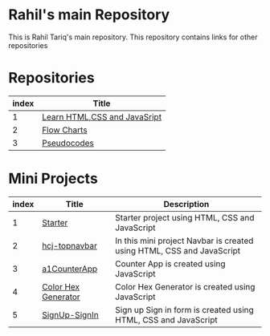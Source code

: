 # Rahil's main Repository

This is Rahil Tariq's main repository. This repository contains links for other repositories

# Repositories

| index | Title |
| -------|-------|
| 1 | [Learn HTML,CSS and JavaSript](https://github.com/rahiltariq07/learn-html-css-javascript.git) |
| 2 | [Flow Charts](https://github.com/rahiltariq07/FlowCharts.git) |
| 3 | [Pseudocodes](https://github.com/rahiltariq07/Pseudocodes.git) |

# Mini Projects

| index | Title | Description |
| ------- | ------- | ------- |
| 1 | [Starter](https://github.com/rahiltariq07/starter.git) |Starter project using HTML, CSS and JavaScript|
| 2 | [hcj-topnavbar](https://github.com/rahiltariq07/hcj-topnavbar.git) |In this mini project Navbar is created using HTML, CSS and JavaScript|
| 3 | [a1CounterApp](https://github.com/rahiltariq07/a1CounterApp) |Counter App is created using JavaScript|
| 4 | [Color Hex Generator](https://github.com/rahiltariq07/color-hexa-generator) |Color Hex Generator is created using JavaScript|
| 5 | [SignUp-SignIn](https://github.com/rahiltariq07/SignUp-SignIn) |Sign up Sign in form is created using HTML, CSS and JavaScript|
